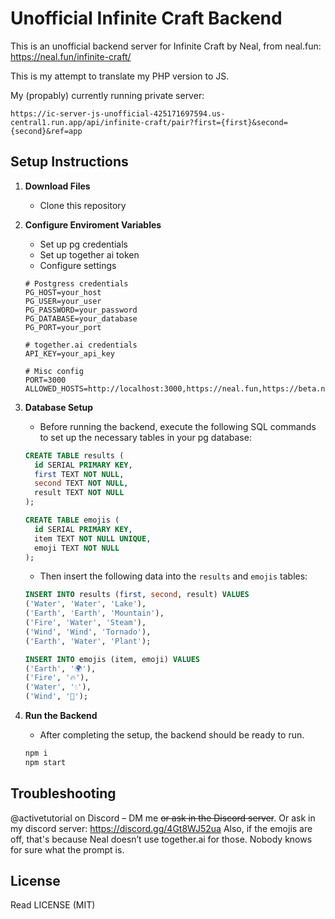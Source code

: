 # Unofficial Infinite Craft Backend

This is an unofficial backend server for Infinite Craft by Neal,
from neal.fun: https://neal.fun/infinite-craft/

This is my attempt to translate my PHP version to JS.

My (propably) currently running private server:

```
https://ic-server-js-unofficial-425171697594.us-central1.run.app/api/infinite-craft/pair?first={first}&second={second}&ref=app
```

## Setup Instructions

1. **Download Files**
   - Clone this repository

2. **Configure Enviroment Variables**
   - Set up pg credentials
   - Set up together ai token
   - Configure settings

   ```env
   # Postgress credentials
   PG_HOST=your_host
   PG_USER=your_user
   PG_PASSWORD=your_password
   PG_DATABASE=your_database
   PG_PORT=your_port

   # together.ai credentials
   API_KEY=your_api_key

   # Misc config
   PORT=3000
   ALLOWED_HOSTS=http://localhost:3000,https://neal.fun,https://beta.neal.fun
   ```

3. **Database Setup**
   - Before running the backend, execute the following SQL commands to set up the necessary tables in your pg database:

   ```sql
   CREATE TABLE results (
     id SERIAL PRIMARY KEY,
     first TEXT NOT NULL,
     second TEXT NOT NULL,
     result TEXT NOT NULL
   );
   
   CREATE TABLE emojis (
     id SERIAL PRIMARY KEY,
     item TEXT NOT NULL UNIQUE,
     emoji TEXT NOT NULL
   );
   ```

   - Then insert the following data into the `results` and `emojis` tables:

   ```sql
   INSERT INTO results (first, second, result) VALUES
   ('Water', 'Water', 'Lake'),
   ('Earth', 'Earth', 'Mountain'),
   ('Fire', 'Water', 'Steam'),
   ('Wind', 'Wind', 'Tornado'),
   ('Earth', 'Water', 'Plant');

   INSERT INTO emojis (item, emoji) VALUES
   ('Earth', '🌍'),
   ('Fire', '🔥'),
   ('Water', '💧'),
   ('Wind', '💨');
   ```

4. **Run the Backend**
   - After completing the setup, the backend should be ready to run.
   ```bash
   npm i
   npm start
   ```

## Troubleshooting

@activetutorial on Discord – DM me ~~or ask in the Discord server~~.
Or ask in my discord server: https://discord.gg/4Gt8WJ52ua
Also, if the emojis are off, that's because Neal doesn’t use together.ai for those. Nobody knows for sure what the prompt is.

## License

Read LICENSE (MIT)

